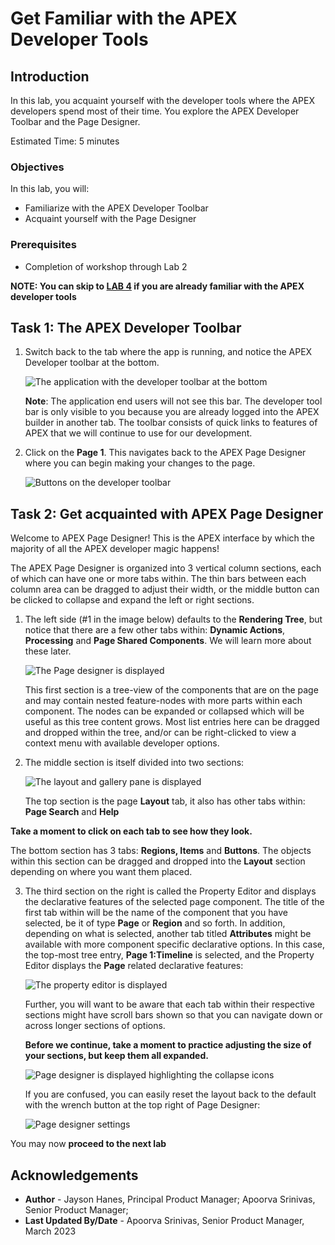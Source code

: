 # Get Familiar with the APEX Developer Tools

## Introduction
In this lab, you acquaint yourself with the developer tools where the APEX developers spend most of their time. You explore the APEX Developer Toolbar and the Page Designer.

Estimated Time: 5 minutes


### Objectives

In this lab, you will:
- Familiarize with the APEX Developer Toolbar
- Acquaint yourself with the Page Designer

### Prerequisites

- Completion of workshop through Lab 2

**NOTE: You can skip to [LAB 4](?lab=4-customize-app-homepage) if you are already familiar with the APEX developer tools**

## Task 1: The APEX Developer Toolbar

1. Switch back to the tab where the app is running, and notice the APEX Developer toolbar at the bottom.

    ![The application with the developer toolbar at the bottom](images/dev-toolbar.png "")

    **Note**: The application end users will not see this bar. The developer tool bar is only visible to you because you are already logged into the APEX builder in another tab. The toolbar consists of quick links to features of APEX that we will continue to use for our development.

2. Click on the **Page 1**. This navigates back to the APEX Page Designer where you can begin making your changes to the page.

    ![Buttons on the developer toolbar](images/edit-page1.png "")

## Task 2: Get acquainted with APEX Page Designer

Welcome to APEX Page Designer! This is the APEX interface by which the
majority of all the APEX developer magic happens!

The APEX Page Designer is organized into 3 vertical column sections,
each of which can have one or more tabs within. The thin bars between each
column area can be dragged to adjust their width, or the middle
button can be clicked to collapse and expand the left or right sections.

1. The left side (#1 in the image below) defaults to the **Rendering
Tree**, but notice that there are a few other tabs within: **Dynamic
Actions**, **Processing** and **Page Shared Components**. We will learn more about these later.

    ![The Page designer is displayed](images/pd-left.png)

    This first section is a tree-view of the components that are on the page
and may contain nested feature-nodes with more parts within each
component. The nodes can be expanded or collapsed which will be useful as
this tree content grows. Most list entries here can be dragged and
dropped within the tree, and/or can be right-clicked to view a context menu with 
available developer options. 

2. The middle section is itself divided into two sections:

    ![The layout and gallery pane is displayed](images/pd-middle.png)

    The top section is the page **Layout** tab, it also has
other tabs within: **Page Search** and **Help**

**Take a moment to click on each tab to see how they look.**

The bottom section has 3 tabs: **Regions, Items** and
**Buttons**. The objects within this section
can be dragged and dropped into the **Layout** section
depending on where you want them placed.

3. The third section on the right is called the Property Editor and displays the 
declarative features of the selected page component. The title
of the first tab within will be the name of the component that you have
selected, be it of type **Page** or **Region** and so forth. In
addition, depending on what is selected, another tab titled
**Attributes** might be available with more component specific
declarative options. In this case, the top-most tree entry, **Page 1:Timeline** is selected,
and the Property Editor displays the **Page** related declarative features:

    ![The property editor is displayed](images/pd-right.png "")

    Further, you will want to be aware that each tab within their respective
sections might have scroll bars shown so that you can navigate down or
across longer sections of options.

    **Before we continue, take a moment to practice adjusting the size of
your sections, but keep them all expanded.**

    ![Page designer is displayed highlighting the collapse icons](images/pd-slider.png "")

    If you are confused, you can easily reset the layout back to the
default with the wrench button at the top right of Page Designer:

    ![Page designer settings](images/pd-reset.png "")

You may now **proceed to the next lab**

## Acknowledgements

 - **Author** - Jayson Hanes, Principal Product Manager; Apoorva Srinivas, Senior Product Manager; 
 - **Last Updated By/Date** - Apoorva Srinivas, Senior Product Manager, March 2023